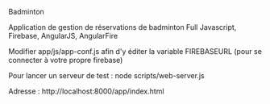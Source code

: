 Badminton

Application de gestion de réservations de badminton
Full Javascript, Firebase, AngularJS, AngularFire

Modifier app/js/app-conf.js afin d'y éditer la variable FIREBASEURL (pour se connecter à votre propre firebase)

Pour lancer un serveur de test : node scripts/web-server.js

Adresse : http://localhost:8000/app/index.html
